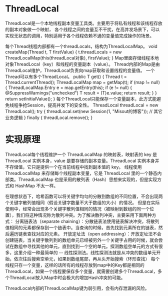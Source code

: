 # ThreadLocal
ThreadLocal是一个本地线程副本变量工具类。主要用于将私有线程和该线程存放的副本对象做一个映射，
各个线程之间的变量互不干扰，在高并发场景下，可以实现无状态的调用，特别适用于各个线程依赖不通的变量值完成操作的场景。

每个Thread线程内部都有一个threadLocals，结构为ThreadLocalMap。
    void createMap(Thread t, T firstValue) {
        t.threadLocals = new ThreadLocalMap(this(threadLocal对象), firstValue);
    }
Map里面存储线程本地对象ThreadLocal（key）和线程的变量副本（value）。
Thread内部的Map是由ThreadLocal维护，ThreadLocal负责向map获取和设置线程的变量值。
一个Thread可以有多个ThreadLocal。
    public T get() {
        Thread t = Thread.currentThread();
        ThreadLocalMap map = getMap(t);
        if (map != null) {
            ThreadLocalMap.Entry e = map.getEntry(this);
            if (e != null) {
                @SuppressWarnings("unchecked")
                T result = (T)e.value;
                return result;
            }
        }
        return setInitialValue();
    }
每个ThreadLocal只能保存一个变量副本，此方式能避免线程争抢Session，提高并发下的安全性。
ThreadLocal<Session> threadLocal = new ThreadLocal<Session>();
try {
    threadLocal.set(new Session(1, "Misout的博客"));
    // 其它业务逻辑
} finally {
    threadLocal.remove();
}
# 实现原理
ThreadLocal每个线程维护一个 ThreadLocalMap 的映射表，映射表的 key 是 ThreadLocal 实例本身，value 是要存储的副本变量。ThreadLocal 实例本身并不存储值，它只是提供一个在当前线程中找到副本值的 key。 
线程使用 ThreadLocalMap 来存储每个线程副本变量，它是 ThreadLocal 里的一个静态内部类。ThreadLocalMap 也是采用的散列表（Hash）思想来实现的，但是实现方式和 HashMap 不太一样。

在理想状态下，哈希函数可以将关键字均匀的分散到数组的不同位置，不会出现两个关键字散列值相同（假设关键字数量不大于数组的大小）的情况。
但是在实际使用中，经常会出现多个关键字散列值相同的情况（被映射到数组的同一个位置），我们将这种情况称为散列冲突。为了解决散列冲突，主要采用下面两种方式：
分离链表法（separate chaining）：分散链表法使用链表解决冲突，将散列值相同的元素都保存到一个链表中。当查询的时候，首先找到元素所在的链表，然后遍历链表查找对应的元素。
开放定址法（open addressing）：开放定址法不会创建链表，当关键字散列到的数组单元已经被另外一个关键字占用的时候，就会尝试在数组中寻找其他的单元，直到找到一个空的单元。探测数组空单元的方式有很多，这里介绍一种最简单的 -- 线性探测法。线性探测法就是从冲突的数组单元开始，依次往后搜索空单元，如果到数组尾部，再从头开始搜索（环形查找）
每个线程只存一个变量，这样的话所有的线程存放到map中的Key都是相同的ThreadLocal，如果一个线程要保存多个变量，就需要创建多个ThreadLocal，多个ThreadLocal放入Map中时会极大的增加Hash冲突的可能。



ThreadLocal内部的ThreadLocalMap键为弱引用，会有内存泄漏的风险。